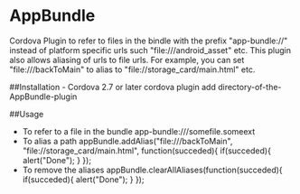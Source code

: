 AppBundle
=========

Cordova Plugin to refer to files in the bindle with the prefix "app-bundle://" instead of platform specific urls such "file:///android_asset" etc.
This plugin also allows aliasing of urls to file urls. For example, you can set "file:///backToMain" to alias to "file://storage_card/main.html" etc.

##Installation - Cordova  2.7 or later
        cordova plugin add directory-of-the-AppBundle-plugin

##Usage
* To refer to a file in the bundle
        app-bundle:///somefile.someext
* To alias a path
        appBundle.addAlias("file:///backToMain", "file://storage_card/main.html", function(succeded){
            if(succeded){
                alert("Done");
            }
        });
* To remove the aliases
        appBundle.clearAllAliases(function(succeded){
            if(succeded){
                alert("Done");
            }
        });
